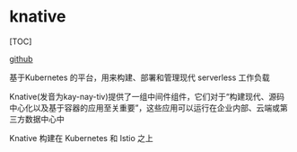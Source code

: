 # knative

[TOC]

[github](https://github.com/knative)

基于Kubernetes 的平台，用来构建、部署和管理现代 serverless 工作负载

Knative(发音为kay-nay-tiv)提供了一组中间件组件，它们对于“构建现代、源码中心化以及基于容器的应用至关重要”，这些应用可以运行在企业内部、云端或第三方数据中心中

Knative 构建在 Kubernetes 和 Istio 之上
